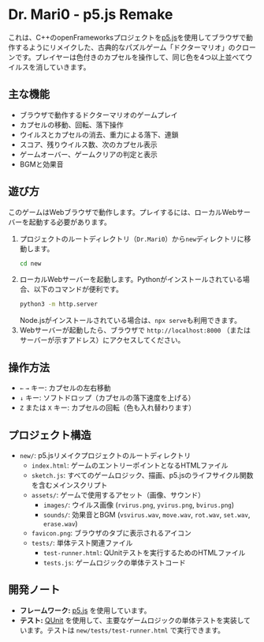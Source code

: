 # Dr. Mari0 - p5.js Remake

これは、C++のopenFrameworksプロジェクトを[p5.js](https://p5js.org/)を使用してブラウザで動作するようにリメイクした、古典的なパズルゲーム「ドクターマリオ」のクローンです。プレイヤーは色付きのカプセルを操作して、同じ色を4つ以上並べてウイルスを消していきます。

## 主な機能

-   ブラウザで動作するドクターマリオのゲームプレイ
-   カプセルの移動、回転、落下操作
-   ウイルスとカプセルの消去、重力による落下、連鎖
-   スコア、残りウイルス数、次のカプセル表示
-   ゲームオーバー、ゲームクリアの判定と表示
-   BGMと効果音

## 遊び方

このゲームはWebブラウザで動作します。プレイするには、ローカルWebサーバーを起動する必要があります。

1.  プロジェクトのルートディレクトリ（`Dr.Mari0`）から`new`ディレクトリに移動します。
    ```bash
    cd new
    ```
2.  ローカルWebサーバーを起動します。Pythonがインストールされている場合、以下のコマンドが便利です。
    ```bash
    python3 -m http.server
    ```
    Node.jsがインストールされている場合は、`npx serve`も利用できます。
3.  Webサーバーが起動したら、ブラウザで `http://localhost:8000` （またはサーバーが示すアドレス）にアクセスしてください。

## 操作方法

-   `←` `→` キー: カプセルの左右移動
-   `↓` キー: ソフトドロップ（カプセルの落下速度を上げる）
-   `Z` または `X` キー: カプセルの回転（色も入れ替わります）

## プロジェクト構造

-   `new/`: p5.jsリメイクプロジェクトのルートディレクトリ
    -   `index.html`: ゲームのエントリーポイントとなるHTMLファイル
    -   `sketch.js`: すべてのゲームロジック、描画、p5.jsのライフサイクル関数を含むメインスクリプト
    -   `assets/`: ゲームで使用するアセット（画像、サウンド）
        -   `images/`: ウイルス画像 (`rvirus.png`, `yvirus.png`, `bvirus.png`)
        -   `sounds/`: 効果音とBGM (`vsvirus.wav`, `move.wav`, `rot.wav`, `set.wav`, `erase.wav`)
    -   `favicon.png`: ブラウザのタブに表示されるアイコン
    -   `tests/`: 単体テスト関連ファイル
        -   `test-runner.html`: QUnitテストを実行するためのHTMLファイル
        -   `tests.js`: ゲームロジックの単体テストコード

## 開発ノート

-   **フレームワーク:** [p5.js](https://p5js.org/) を使用しています。
-   **テスト:** [QUnit](https://qunitjs.com/) を使用して、主要なゲームロジックの単体テストを実装しています。テストは `new/tests/test-runner.html` で実行できます。